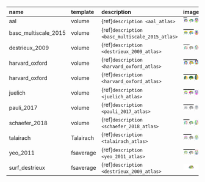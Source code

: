 | name                 | template   | description                                     | image                                                                                      |
|:---------------------|:-----------|:------------------------------------------------|:-------------------------------------------------------------------------------------------|
| aal                  | volume     | {ref}`description <aal_atlas>`                  | ![name](../images/deterministic_atlas_aal.png)                                             |
| basc_multiscale_2015 | volume     | {ref}`description <basc_multiscale_2015_atlas>` | ![name](../images/deterministic_atlas_basc_multiscale_2015_resolution-20.png)              |
| destrieux_2009       | volume     | {ref}`description <destrieux_2009_atlas>`       | ![name](../images/deterministic_atlas_destrieux_2009.png)                                  |
| harvard_oxford       | volume     | {ref}`description <harvard_oxford_atlas>`       | ![name](../images/deterministic_atlas_harvard_oxford_atlas_name-cort-maxprob-thr0-1mm.png) |
| harvard_oxford       | volume     | {ref}`description <harvard_oxford_atlas>`       | ![name](../images/deterministic_atlas_harvard_oxford_atlas_name-sub-maxprob-thr0-1mm.png)  |
| juelich              | volume     | {ref}`description <juelich_atlas>`              | ![name](../images/deterministic_atlas_juelich_atlas_name-maxprob-thr0-1mm.png)             |
| pauli_2017           | volume     | {ref}`description <pauli_2017_atlas>`           | ![name](../images/deterministic_atlas_pauli_2017_atlas_type-deterministic.png)             |
| schaefer_2018        | volume     | {ref}`description <schaefer_2018_atlas>`        | ![name](../images/deterministic_atlas_schaefer_2018.png)                                   |
| talairach            | Talairach  | {ref}`description <talairach_atlas>`            | ![name](../images/deterministic_atlas_talairach_level_name-ba.png)                         |
| yeo_2011             | fsaverage  | {ref}`description <yeo_2011_atlas>`             | ![name](../images/deterministic_atlas_yeo_2011_n_networks-17_thickness-thick.png)          |
| surf_destrieux       | fsaverage  | {ref}`description <destrieux_2009_atlas>`       | ![name](../images/deterministic_atlas_surf_destrieux.png)                                  |

